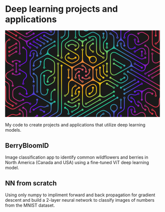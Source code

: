 # Deep learning projects and applications
![alt text](./AI_brain.png)

My code to create projects and applications that utilize deep learning models.

## BerryBloomID
Image classification app to identify common wildflowers and berries in North America (Canada and USA) using a fine-tuned ViT deep learning model.

## NN from scratch
Using only numpy to impliment forward and back propagation for gradient descent and build a 2-layer neural network
to classify images of numbers from the MNIST dataset.
